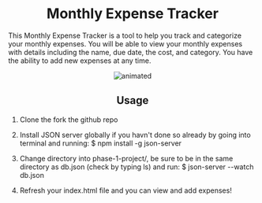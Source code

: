 <h1 align="center"> Monthly Expense Tracker</h1>

This Monthly Expense Tracker is a tool to help you track and categorize your monthly expenses. You will be able to view your monthly expenses with details including the name, due date, the cost, and category. You have the ability to add new expenses at any time.

 
 <p align="center">
  <img src="https://user-images.githubusercontent.com/91168142/151009832-ee61e1eb-713e-4e5e-897d-ed3ea6494c62.gif" alt="animated" />
</p>

<h2 align="center"> Usage</h2>

1. Clone the fork the github repo

2. Install JSON server globally if you havn't done so already by going into terminal and running:
 $ npm install -g json-server

3. Change directory into phase-1-project/, be sure to be in the same directory as db.json (check by typing ls) and run:
 $ json-server --watch db.json

4. Refresh your index.html file and you can view and add expenses!
